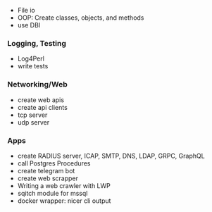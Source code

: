-   File io
-   OOP: Create classes, objects, and methods
-   use DBI

### Logging, Testing

-   Log4Perl
-   write tests

### Networking/Web

-   create web apis
-   create api clients
-   tcp server
-   udp server

### Apps

-   create RADIUS server, ICAP, SMTP, DNS, LDAP, GRPC, GraphQL
-   call Postgres Procedures
-   create telegram bot
-   create web scrapper
-   Writing a web crawler with LWP
-   sqitch module for mssql
-   docker wrapper: nicer cli output
